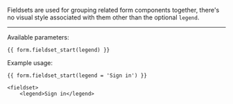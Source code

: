 Fieldsets are used for grouping related form components together, there's no visual style associated with them other than the optional `legend`.

----

Available parameters:

    {{ form.fieldset_start(legend) }}

Example usage:

    {{ form.fieldset_start(legend = 'Sign in') }}

    <fieldset>
        <legend>Sign in</legend>
